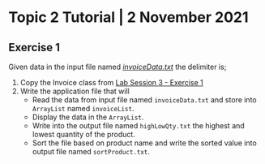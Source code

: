 # Topic 2 Tutorial | 2 November 2021

## Exercise 1

Given data in the input file named [_invoiceData.txt_] the delimiter is;

1. Copy the Invoice class from [Lab Session 3 - Exercise 1]
2. Write the application file that will
    * Read the data from input file named `invoiceData.txt` and store into `ArrayList` named `invoiceList`.
    * Display the data in the `ArrayList`.
    * Write into the output file named `highLowQty.txt` the highest and lowest quantity of the product.
    * Sort the file based on product name and write the sorted value into output file named `sortProduct.txt`.

[_invoiceData.txt_]: ../../tree/main/topic2/tutorial4_02112021/invoiceData.txt
[Lab Session 3 - Exercise 1]: ../../tree/main/topic2/lab3_01112021